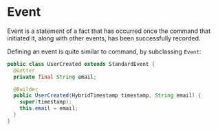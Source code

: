 # Event

Event is a statement of a fact that has occurred once the command that initiated
it, along with other events, has been successfully recorded.

Defining an event is quite similar to command, by subclassing `Event`:


```java
public class UserCreated extends StandardEvent {
  @Getter
  private final String email;

  @Builder
  public UserCreated(HybridTimestamp timestamp, String email) {
    super(timestamp);
    this.email = email;
  }
}
```
